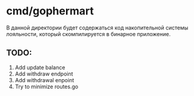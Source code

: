 # cmd/gophermart

В данной директории будет содержаться код накопительной системы лояльности, который скомпилируется в бинарное
приложение.

## TODO:
1) Add update balance
2) Add withdraw endpoint
3) Add withdrawal enpoint
4) Try to minimize routes.go